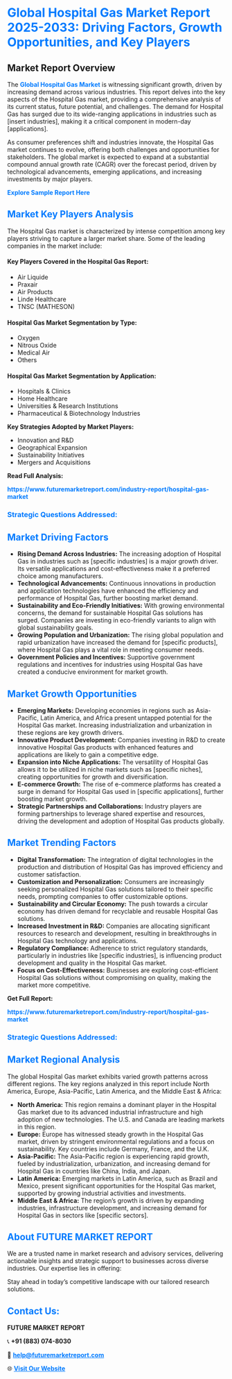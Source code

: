 <h1 style="color: #007BFF;">Global Hospital Gas Market Report 2025-2033: Driving Factors, Growth Opportunities, and Key Players</h1>

<section id="overview">
<h2>Market Report Overview</h2>
<p>The <a href="https://www.futuremarketreport.com/industry-report/hospital-gas-market" style="color: #007BFF; text-decoration: none;"><strong>Global Hospital Gas Market</strong></a> is witnessing significant growth, driven by increasing demand across various industries. This report delves into the key aspects of the Hospital Gas market, providing a comprehensive analysis of its current status, future potential, and challenges. The demand for Hospital Gas has surged due to its wide-ranging applications in industries such as [insert industries], making it a critical component in modern-day [applications].</p>
<p>As consumer preferences shift and industries innovate, the Hospital Gas market continues to evolve, offering both challenges and opportunities for stakeholders. The global market is expected to expand at a substantial compound annual growth rate (CAGR) over the forecast period, driven by technological advancements, emerging applications, and increasing investments by major players.</p>
</section>

<section id="overview">
<p><a href="https://www.futuremarketreport.com/request-sample/reportId=58896" style="color: #007BFF; text-decoration: none;"><strong>Explore Sample Report Here</strong></a></p>
</section>

<section id="key-players">
<h2 style="color: #007BFF;">Market Key Players Analysis</h2>
<p>The Hospital Gas market is characterized by intense competition among key players striving to capture a larger market share. Some of the leading companies in the market include:</p>
<h4>Key Players Covered in the Hospital Gas Report:</h4>
<ul><li>Air Liquide</li><li>Praxair</li><li>Air Products</li><li>Linde Healthcare</li><li>TNSC (MATHESON)</li></ul>
<h4>Hospital Gas Market Segmentation by Type:</h4>
<ul><li>Oxygen</li><li>Nitrous Oxide</li><li>Medical Air</li><li>Others</li></ul>

<h4>Hospital Gas Market Segmentation by Application:</h4>
<ul><li>Hospitals &amp; Clinics</li><li>Home Healthcare</li><li>Universities &amp; Research Institutions</li><li>Pharmaceutical &amp; Biotechnology Industries</li></ul>
<p><strong>Key Strategies Adopted by Market Players:</strong></p>
<ul>
<li>Innovation and R&D</li>
<li>Geographical Expansion</li>
<li>Sustainability Initiatives</li>
<li>Mergers and Acquisitions</li>
</ul>
</section>

<section>
<p><strong>Read Full Analysis: </strong></p><a href="https://www.futuremarketreport.com/industry-report/hospital-gas-market" style="color: #007BFF; text-decoration: none;"><strong>https://www.futuremarketreport.com/industry-report/hospital-gas-market</strong></a>
<h3 style="color: #007BFF;">Strategic Questions Addressed:</h3>
</section>

<section id="driving-factors">
<h2 style="color: #007BFF;">Market Driving Factors</h2>
<ul>
<li><strong>Rising Demand Across Industries:</strong> The increasing adoption of Hospital Gas in industries such as [specific industries] is a major growth driver. Its versatile applications and cost-effectiveness make it a preferred choice among manufacturers.</li>
<li><strong>Technological Advancements:</strong> Continuous innovations in production and application technologies have enhanced the efficiency and performance of Hospital Gas, further boosting market demand.</li>
<li><strong>Sustainability and Eco-Friendly Initiatives:</strong> With growing environmental concerns, the demand for sustainable Hospital Gas solutions has surged. Companies are investing in eco-friendly variants to align with global sustainability goals.</li>
<li><strong>Growing Population and Urbanization:</strong> The rising global population and rapid urbanization have increased the demand for [specific products], where Hospital Gas plays a vital role in meeting consumer needs.</li>
<li><strong>Government Policies and Incentives:</strong> Supportive government regulations and incentives for industries using Hospital Gas have created a conducive environment for market growth.</li>
</ul>
</section>

<section id="growth-opportunities">
<h2 style="color: #007BFF;">Market Growth Opportunities</h2>
<ul>
<li><strong>Emerging Markets:</strong> Developing economies in regions such as Asia-Pacific, Latin America, and Africa present untapped potential for the Hospital Gas market. Increasing industrialization and urbanization in these regions are key growth drivers.</li>
<li><strong>Innovative Product Development:</strong> Companies investing in R&D to create innovative Hospital Gas products with enhanced features and applications are likely to gain a competitive edge.</li>
<li><strong>Expansion into Niche Applications:</strong> The versatility of Hospital Gas allows it to be utilized in niche markets such as [specific niches], creating opportunities for growth and diversification.</li>
<li><strong>E-commerce Growth:</strong> The rise of e-commerce platforms has created a surge in demand for Hospital Gas used in [specific applications], further boosting market growth.</li>
<li><strong>Strategic Partnerships and Collaborations:</strong> Industry players are forming partnerships to leverage shared expertise and resources, driving the development and adoption of Hospital Gas products globally.</li>
</ul>
</section>

<section id="trending-factors">
<h2 style="color: #007BFF;">Market Trending Factors</h2>
<ul>
<li><strong>Digital Transformation:</strong> The integration of digital technologies in the production and distribution of Hospital Gas has improved efficiency and customer satisfaction.</li>
<li><strong>Customization and Personalization:</strong> Consumers are increasingly seeking personalized Hospital Gas solutions tailored to their specific needs, prompting companies to offer customizable options.</li>
<li><strong>Sustainability and Circular Economy:</strong> The push towards a circular economy has driven demand for recyclable and reusable Hospital Gas solutions.</li>
<li><strong>Increased Investment in R&D:</strong> Companies are allocating significant resources to research and development, resulting in breakthroughs in Hospital Gas technology and applications.</li>
<li><strong>Regulatory Compliance:</strong> Adherence to strict regulatory standards, particularly in industries like [specific industries], is influencing product development and quality in the Hospital Gas market.</li>
<li><strong>Focus on Cost-Effectiveness:</strong> Businesses are exploring cost-efficient Hospital Gas solutions without compromising on quality, making the market more competitive.</li>
</ul>
</section>

<section>
<p><strong>Get Full Report: </strong></p><a href="https://www.futuremarketreport.com/industry-report/hospital-gas-market" style="color: #007BFF; text-decoration: none;"><strong>https://www.futuremarketreport.com/industry-report/hospital-gas-market</strong></a>
<h3 style="color: #007BFF;">Strategic Questions Addressed:</h3>
</section>


<section id="regional-analysis">
<h2 style="color: #007BFF;">Market Regional Analysis</h2>
<p>The global Hospital Gas market exhibits varied growth patterns across different regions. The key regions analyzed in this report include North America, Europe, Asia-Pacific, Latin America, and the Middle East & Africa:</p>
<ul>
<li><strong>North America:</strong> This region remains a dominant player in the Hospital Gas market due to its advanced industrial infrastructure and high adoption of new technologies. The U.S. and Canada are leading markets in this region.</li>
<li><strong>Europe:</strong> Europe has witnessed steady growth in the Hospital Gas market, driven by stringent environmental regulations and a focus on sustainability. Key countries include Germany, France, and the U.K.</li>
<li><strong>Asia-Pacific:</strong> The Asia-Pacific region is experiencing rapid growth, fueled by industrialization, urbanization, and increasing demand for Hospital Gas in countries like China, India, and Japan.</li>
<li><strong>Latin America:</strong> Emerging markets in Latin America, such as Brazil and Mexico, present significant opportunities for the Hospital Gas market, supported by growing industrial activities and investments.</li>
<li><strong>Middle East & Africa:</strong> The region’s growth is driven by expanding industries, infrastructure development, and increasing demand for Hospital Gas in sectors like [specific sectors].</li>
</ul>
</section>

<footer>
<h2 style="color: #007BFF;">About FUTURE MARKET REPORT</h2>
<p>We are a trusted name in market research and advisory services, delivering actionable insights and strategic support to businesses across diverse industries. Our expertise lies in offering:</p>

<p>Stay ahead in today’s competitive landscape with our tailored research solutions.</p>

<h2 style="color: #007BFF;">Contact Us:</h2>
<p><strong>FUTURE MARKET REPORT</strong></p>
<p>📞 <strong>+91 (883) 074-8030</strong></p>
<p>📧 <strong><a href="mailto:help@futuremarketreport.com" style="color: #007BFF;">help@futuremarketreport.com</a></strong></p>
<p>🌐 <strong><a href="https://www.futuremarketreport.com/" style="color: #007BFF;">Visit Our Website</a></strong></p>
</footer>
